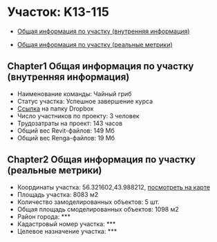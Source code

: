# Участок: K13-115

* [Общая информация по участку (внутренняя информация)](#Chapter1)

* [Общая информация по участку (реальные метрики)](#Chapter2)

## <a id="test">Chapter1</a> Общая информация по участку (внутренняя информация)
+ Наименование команды: Чайный гриб
+ Статус участка: Успешное завершение курса
+ [Ссылка](https://www.dropbox.com/sh/wvvgv1nw1iqred9/AAB8C5V--OyRvylB7CHO3k20a/K13_115?dl=0) на папку Dropbox
+ Число участников по проекту: 3 человек
+ Трудозатраты на проект: 143 часов
+ Общий вес Revit-файлов: 149 Мб
+ Общий вес Renga-файлов: 19 Мб
## <a id="test">Chapter2</a> Общая информация по участку (реальные метрики)
+ Координаты участка: 56.321602,43.988212, [посмотреть на карте](https://yandex.ru/maps/47/nizhny-novgorod/?ll=56.321602%2C43.988212&z=19)
+ Площадь участка: 8083 м2
+ Количество замоделированных объектов: 5 шт.
+ Общая площадь смоделированных объектов: 1098 м2
+ Район города: *** 
+ Кадастровый номер участка: *** 
+ Целевое назначение участка: *** 
